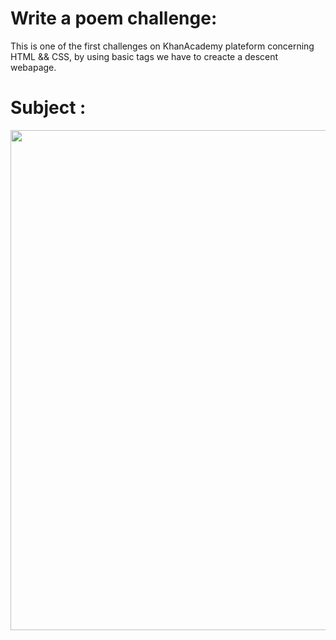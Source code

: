 # Write a poem challenge:
This is one of the first challenges on KhanAcademy plateform concerning HTML && CSS, by using basic tags
we have to creacte a descent webapage.

# Subject :
<img src="https://github.com/Alaamimi/Web-Projects-on-KhanAcademy/blob/master/Write%20a%20poem%20challenge/Src/Screenshot_2020-10-31_23-07-42.png" width="800"/>
